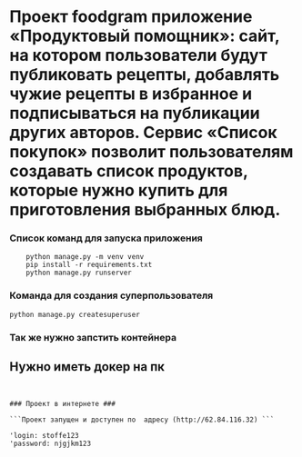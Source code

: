 # Проект foodgram приложение «Продуктовый помощник»: сайт, на котором пользователи будут публиковать рецепты, добавлять чужие рецепты в избранное и подписываться на публикации других авторов. Сервис «Список покупок» позволит пользователям создавать список продуктов, которые нужно купить для приготовления выбранных блюд. #

### Список команд для запуска приложения ###
``` 
    python manage.py -m venv venv 
    pip install -r requirements.txt
    python manage.py runserver

``` 
### Команда для создания суперпользователя ###

```python manage.py createsuperuser ```


### Так же нужно запстить контейнера ###
## Нужно иметь докер на пк ##

``` docker-compose up --build '''


### Проект в интернете ###

```Проект запущен и доступен по  адресу (http://62.84.116.32) ```

'login: stoffe123
'password: njgjkm123